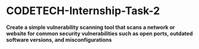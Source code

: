 # CODETECH-Internship-Task-2
 ****Create a simple vulnerability scanning tool that scans a network or website
 for common security vulnerabilities such as open ports, outdated software
 versions, and misconfigurations****
